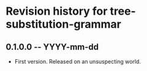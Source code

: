 # Revision history for tree-substitution-grammar

## 0.1.0.0 -- YYYY-mm-dd

* First version. Released on an unsuspecting world.
